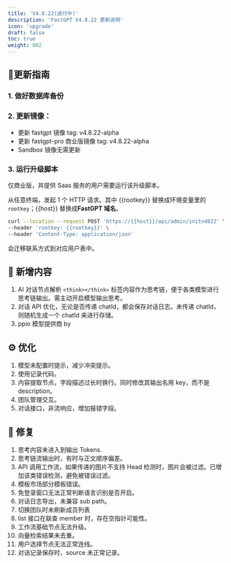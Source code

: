 ```yaml
---
title: 'V4.8.22(进行中)'
description: 'FastGPT V4.8.22 更新说明'
icon: 'upgrade'
draft: false
toc: true
weight: 802
---
```


## 🌟更新指南

### 1. 做好数据库备份

### 2. 更新镜像：

- 更新 fastgpt 镜像 tag: v4.8.22-alpha
- 更新 fastgpt-pro 商业版镜像 tag: v4.8.22-alpha
- Sandbox 镜像无需更新

### 3. 运行升级脚本

仅商业版，并提供 Saas 服务的用户需要运行该升级脚本。

从任意终端，发起 1 个 HTTP 请求。其中 {{rootkey}} 替换成环境变量里的 `rootkey`；{{host}} 替换成**FastGPT 域名**。

```bash
curl --location --request POST 'https://{{host}}/api/admin/initv4822' \
--header 'rootkey: {{rootkey}}' \
--header 'Content-Type: application/json'
```

会迁移联系方式到对应用户表中。

## 🚀 新增内容

1. AI 对话节点解析 `<think></think>` 标签内容作为思考链，便于各类模型进行思考链输出。需主动开启模型输出思考。
2. 对话 API 优化，无论是否传递 chatId，都会保存对话日志。未传递 chatId，则随机生成一个 chatId 来进行存储。
3. ppio 模型提供商 by

## ⚙️ 优化

1. 模型未配置时提示，减少冲突提示。
2. 使用记录代码。
3. 内容提取节点，字段描述过长时换行。同时修改其输出名用 key，而不是 description。
4. 团队管理交互。
5. 对话接口，非流响应，增加报错字段。

## 🐛 修复

1. 思考内容未进入到输出 Tokens.
2. 思考链流输出时，有时与正文顺序偏差。
3. API 调用工作流，如果传递的图片不支持 Head 检测时，图片会被过滤。已增加该类错误检测，避免被错误过滤。
4. 模板市场部分模板错误。
5. 免登录窗口无法正常判断语言识别是否开启。
6. 对话日志导出，未兼容 sub path。
7. 切换团队时未刷新成员列表
8. list 接口在联查 member 时，存在空指针可能性。 
9. 工作流基础节点无法升级。
10. 向量检索结果未去重。
11. 用户选择节点无法正常连线。
12. 对话记录保存时，source 未正常记录。